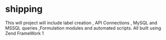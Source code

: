 # shipping
This will project will include label creation , API Connections , MySQL and MSSQL queries ,Formulation modules and automated scripts.
All built using Zend FrameWork 1
